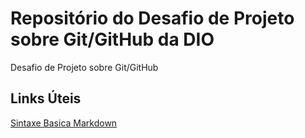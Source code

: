 # Repositório do Desafio de Projeto sobre Git/GitHub da DIO
Desafio de Projeto sobre Git/GitHub

## Links Úteis
[Sintaxe  Basica Markdown](https://www.markdownguide.org/basic-syntax/)
